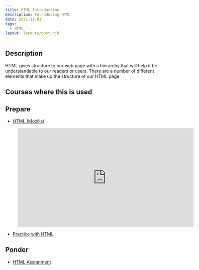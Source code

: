 ```yaml
---
title: HTML Introduction
description: Introducing HTML
date: 2021-11-01
tags:
  - HTML
layout: layouts/post.njk
---
```


## Description

HTML gives structure to our web page with a hierarchy that will help it be understandable to our readers or users. There are a number of different elements that make up the structure of our HTML page.

## Courses where this is used

## Prepare

- [HTML (Mozilla)](https://developer.mozilla.org/en-US/docs/Web/HTML)


<figure class="video-container">

<iframe width="560" height="315" src="https://www.youtube.com/embed/jxYtjiuPfLQ" title="YouTube video player" frameborder="0" allow="accelerometer; autoplay; clipboard-write; encrypted-media; gyroscope; picture-in-picture" allowfullscreen></iframe>
</figure>

- [Practice with HTML](prepare1)

## Ponder

- [HTML Assignment](ponder1/)

